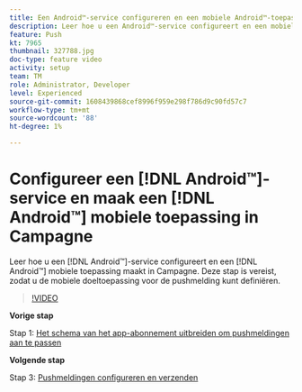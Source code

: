 ```yaml
---
title: Een Android™-service configureren en een mobiele Android™-toepassing maken in Campagne
description: Leer hoe u een Android™-service configureert en een mobiele Android™-toepassing maakt in Campagne.
feature: Push
kt: 7965
thumbnail: 327788.jpg
doc-type: feature video
activity: setup
team: TM
role: Administrator, Developer
level: Experienced
source-git-commit: 1608439868cef8996f959e298f786d9c90fd57c7
workflow-type: tm+mt
source-wordcount: '88'
ht-degree: 1%

---
```



# Configureer een [!DNL Android™]-service en maak een [!DNL Android™] mobiele toepassing in Campagne

Leer hoe u een [!DNL Android™]-service configureert en een [!DNL Android™] mobiele toepassing maakt in Campagne. Deze stap is vereist, zodat u de mobiele doeltoepassing voor de pushmelding kunt definiëren.

>[!VIDEO](https://video.tv.adobe.com/v/327788?quality=12)

**Vorige stap**

Stap 1: [Het schema van het app-abonnement uitbreiden om pushmeldingen aan te passen](/help/tutorial-get-started-with-push-notifications-for-android/extend-the-app-subscription-schema.md)

**Volgende stap**

Stap 3: [Pushmeldingen configureren en verzenden](/help/tutorial-get-started-with-push-notifications-for-android/configure-and-send-push-notifications.md)
